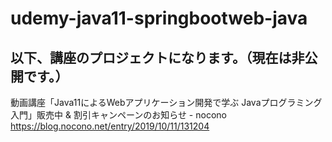 # udemy-java11-springbootweb-java

## 以下、講座のプロジェクトになります。（現在は非公開です。）

動画講座「Java11によるWebアプリケーション開発で学ぶ Javaプログラミング入門」販売中 & 割引キャンペーンのお知らせ - nocono 
https://blog.nocono.net/entry/2019/10/11/131204
